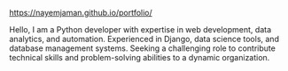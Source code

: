 https://nayemjaman.github.io/portfolio/

Hello, 
I am a Python developer with expertise in web development, data analytics, and automation. 
Experienced in Django, data science tools, and database management systems. 
Seeking a challenging role to contribute technical skills and
problem-solving abilities to a dynamic organization.
